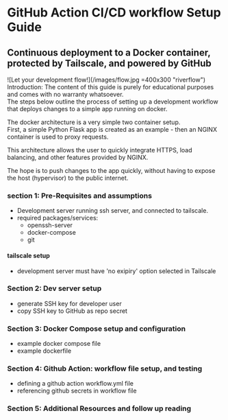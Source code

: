 # GitHub Action CI/CD workflow Setup Guide #
## Continuous deployment to a Docker container, protected by Tailscale, and powered by GitHub ##
![Let your development flow!](/images/flow.jpg =400x300 "riverflow")
Introduction: The content of this guide is purely for educational purposes and comes with no warranty whatsoever.  
The steps below outline the process of setting up a development workflow that deploys changes to a simple app running on docker.  

The docker architecture is a very simple two container setup.   
First, a simple Python Flask app is created as an example - then an NGINX container is used to proxy requests.  

This architecture allows the user to quickly integrate HTTPS, load balancing, and other features provided by NGINX.  

The hope is to push changes to the app quickly, without having to expose the host (hypervisor) to the public internet.  


### section 1: Pre-Requisites and assumptions ###
- Development server running ssh server, and connected to tailscale.  
- required packages/services:  
	- openssh-server  
	- docker-compose  
	- git  

#### tailscale setup ####
- development server must have 'no exipiry' option selected in Tailscale  

### Section 2: Dev server setup ###
- generate SSH key for developer user  
- copy SSH key to GitHub as repo secret  

### Section 3: Docker Compose setup and configuration ###
- example docker compose file  
- example dockerfile  

### Section 4: Github Action: workflow file setup, and testing ###
- defining a github action workflow.yml file  
- referencing github secrets in workflow file  

### Section 5: Additional Resources and follow up reading ###
